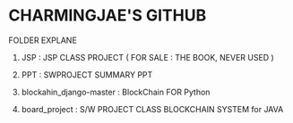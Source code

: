 CHARMINGJAE'S GITHUB
===========================


FOLDER EXPLANE


1. JSP : JSP CLASS PROJECT ( FOR SALE : THE BOOK, NEVER USED )

2. PPT : SWPROJECT SUMMARY PPT

3. blockahin_django-master : BlockChain FOR Python

4. board_project : S/W PROJECT CLASS BLOCKCHAIN SYSTEM for JAVA
